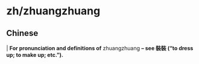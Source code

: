 # zh/zhuangzhuang

## Chinese

| **For pronunciation and definitions of** zhuangzhuang **– see 裝裝 (“to dress up; to make up; etc.”).**
